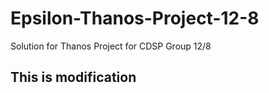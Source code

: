 # Epsilon-Thanos-Project-12-8
Solution for Thanos Project for CDSP Group 12/8

## This is modification
